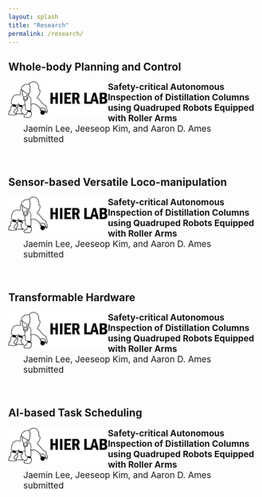 ```yaml
---
layout: splash
title: "Research"
permalink: /research/
---
```


## Whole-body Planning and Control

<img src="/assets/images/logo.jpg" align="left" width="200px"/>
<p style="font-size:13pt; margin-left: 30px">
  <b>Safety-critical Autonomous Inspection of Distillation Columns using Quadruped Robots Equipped with Roller Arms</b> <br>
  Jaemin Lee, Jeeseop Kim, and Aaron D. Ames <br>
  submitted 
</p>

<br clear="left"/>

## Sensor-based Versatile Loco-manipulation

<img src="/assets/images/logo.jpg" align="left" width="200px"/>
<p style="font-size:13pt; margin-left: 30px">
  <b>Safety-critical Autonomous Inspection of Distillation Columns using Quadruped Robots Equipped with Roller Arms</b> <br>
  Jaemin Lee, Jeeseop Kim, and Aaron D. Ames <br>
  submitted 
</p>

<br clear="left"/>

## Transformable Hardware

<img src="/assets/images/logo.jpg" align="left" width="200px"/>
<p style="font-size:13pt; margin-left: 30px">
  <b>Safety-critical Autonomous Inspection of Distillation Columns using Quadruped Robots Equipped with Roller Arms</b> <br>
  Jaemin Lee, Jeeseop Kim, and Aaron D. Ames <br>
  submitted 
</p>

<br clear="left"/>

## AI-based Task Scheduling

<img src="/assets/images/logo.jpg" align="left" width="200px"/>
<p style="font-size:13pt; margin-left: 30px">
  <b>Safety-critical Autonomous Inspection of Distillation Columns using Quadruped Robots Equipped with Roller Arms</b> <br>
  Jaemin Lee, Jeeseop Kim, and Aaron D. Ames <br>
  submitted 
</p>

<br clear="left"/>
